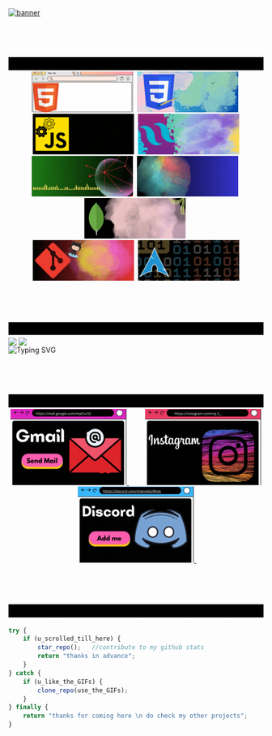 <a href="https://rajchau.me">
  <img src="./gifs/hey.gif" alt="banner">
</a>

<br><br><br>

<div id="skills">
  <img src="./gifs/code.gif" alt="i code">
  <br>
  <div align="center">
    <img src="./gifs/code/html.gif" alt="html">&nbsp;
    <img src="./gifs/code/css.gif" alt="css">&nbsp;
    <img src="./gifs/code/js.gif" alt="js">&nbsp;
    <img src="./gifs/code/tailwind.gif" alt="tailwind">
    <br>
    <img src="./gifs/code/node.gif" alt="node">&nbsp;
    <img src="./gifs/code/express.gif" alt="express">&nbsp;
    <img src="./gifs/code/mongo.gif" alt="mongoDB">&nbsp;
    <br>
    <img src="./gifs/code/git.gif" alt="git">&nbsp;
    <img src="./gifs/code/arch.gif" alt="arch">
  </div>
</div>

<br><br><br>

<div id="stats">
  <img src="./gifs/misl.gif" alt="miscellaneous">
  <br>
  <div>
    <img height=200 align="center" src="https://github-readme-stats.vercel.app/api?username=sololinux&theme=midnight-purple&show=reviews&hide=contribs" />
    <img height=200 align="center" src="https://github-readme-stats.vercel.app/api/top-langs/?username=sololinux&theme=midnight-purple&langs_count=8&layout=compact" />
  </div>
  <img src="https://readme-typing-svg.demolab.com?font=Space+Mono&weight=500&size=25&duration=1000&pause=500&color=04C7FF&background=000000&multiline=true&random=false&width=830&height=230&lines=%5B%F0%9D%97%BF%F0%9D%97%BC%F0%9D%97%BC%F0%9D%98%81%40%F0%9D%98%80%F0%9D%97%BC%F0%9D%97%B9%F0%9D%97%BC%5D%24+%F0%9D%9A%A0%F0%9D%9A%91%F0%9D%9A%98+%F0%9D%9A%8A%F0%9D%9A%96+%F0%9D%9A%92;%E2%80%8E;%3E%E2%80%8E+%E2%80%8E+%E2%80%8E+backend+developer;%3E%E2%80%8E+%E2%80%8E+%E2%80%8E+node+fetcher;%3E+%E2%80%8E+%E2%80%8E+%E2%80%8Epromise+resolver;%3E%E2%80%8E+%E2%80%8E+%E2%80%8E+git+hubber;%3E%E2%80%8E+%E2%80%8E+%E2%80%8E+student" alt="Typing SVG">
</div>

<br><br><br>

<div id="contact">
  <img src="./gifs/connect.gif" alt="connect me">
  <br>
  <div align="center">
    <a href="mailto:"chauraj345r@gmail.com">
      <img src="./gifs/connect/gmail.gif" alt="Gmail">
    </a>&emsp;&emsp;
    <a href="https://instagram.com/raj.3__">
      <img src="./gifs/connect/ig.gif" alt="Instagram">
    </a>&emsp;&emsp;
    <a href="discordapp.com/users/813709049978945546">
      <img src="./gifs/connect/discord.gif" alt="Discord">
    </a>&emsp;&emsp;
  </div>
</div>

<br><br><br>

<div id="msg">
  <img src="./gifs/msg.gif" alt="message">
  <br>
</div>


```js
try {
    if (u_scrolled_till_here) {
        star_repo();   //contribute to my github stats
        return "thanks in advance";
    }
} catch {
    if (u_like_the_GIFs) {
        clone_repo(use_the_GIFs);
    }
} finally {
    return "thanks for coming here \n do check my other projects";
}
```





